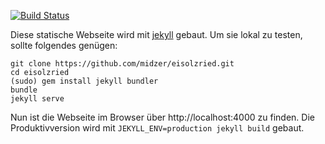 [![Build Status](https://travis-ci.org/midzer/eisolzried.svg?branch=master)](https://travis-ci.org/midzer/eisolzried)

Diese statische Webseite wird mit [jekyll](http://jekyllrb.com) gebaut. Um sie lokal zu testen, sollte folgendes genügen:

```
git clone https://github.com/midzer/eisolzried.git
cd eisolzried
(sudo) gem install jekyll bundler
bundle
jekyll serve
```

Nun ist die Webseite im Browser über http://localhost:4000 zu finden. Die Produktivversion wird mit `JEKYLL_ENV=production jekyll build` gebaut.

